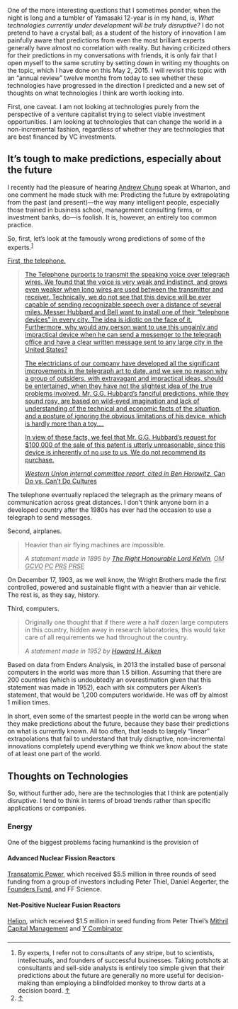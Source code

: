 <p class="lede">One of the more interesting questions that I sometimes ponder, when the night is long and a tumbler of Yamasaki 12-year is in my hand, is, <em>What technologies currently under development will be truly disruptive?</em> I do not pretend to have a crystal ball; as a student of the history of innovation I am painfully aware that predictions from even the most brilliant experts generally have almost no correlation with reality. But having criticized others for their predictions in my conversations with friends, it is only fair that I open myself to the same scrutiny by setting down in writing my thoughts on the topic, which I have done on this May 2, 2015. I will revisit this topic with an “annual review” twelve months from today to see whether these technologies have progressed in the direction I predicted and a new set of thoughts on what technologies I think are worth looking into.</p>

First, one caveat. I am not looking at technologies purely from the perspective of a venture capitalist trying to select viable investment opportunities. I am looking at technologies that can change the world in a non-incremental fashion, regardless of whether they are technologies that are best financed by <abbr>VC</abbr> investments. 

## It’s tough to make predictions, especially about the future  

I recently had the pleasure of hearing [Andrew Chung](https://twitter.com/achung) speak at Wharton, and one comment he made stuck with me: Predicting the future by extrapolating from the past (and present)—the way many intelligent people, especially those trained in business school, management consulting firms, or investment banks, do—is foolish. It is, however, an entirely too common practice.

So, first, let’s look at the famously wrong predictions of some of the experts.<sup><a href="#fn01" id="fref01">1</sup> 

First, the telephone.

> The Telephone purports to transmit the speaking voice over telegraph wires. We found that the voice is very weak and 
> indistinct, and grows even weaker when long wires are used between the transmitter and receiver. Technically, we do 
> not see that this device will be ever capable of sending recognizable speech over a distance of several miles. 
> Messer Hubbard and Bell want to install one of their “telephone devices” in every city. The idea is idiotic on the 
> face of it. Furthermore, why would any person want to use this ungainly and impractical device when he can send a 
> messenger to the telegraph office and have a clear written message sent to any large city in the United States?
> 
> The electricians of our company have developed all the significant improvements in the telegraph art to date, and we 
> see no reason why a group of outsiders, with extravagant and impractical ideas, should be entertained, when they have 
> not the slightest idea of the true problems involved. Mr. G.G. Hubbard’s fanciful predictions, while they sound rosy, 
> are based on wild-eyed imagination and lack of understanding of the technical and economic facts of the situation, 
> and a posture of ignoring the obvious limitations of his device, which is hardly more than a toy&#8230;.
>
> In view of these facts, we feel that Mr. G.G. Hubbard’s request for $100,000 of the sale of this patent is utterly 
> unreasonable, since this device is inherently of no use to us. We do not recommend its purchase.
> <footer><cite>Western Union internal committee report, cited in <span class="author">Ben Horowitz</span>, <span class="title"><a href="http://www.bhorowitz.com/can_do_vs_cant_do_cultures">Can Do vs. Can’t Do Cultures</a></span></cite></footer>

The telephone eventually replaced the telegraph as the primary means of communication across great distances. I don’t think anyone born in a developed country after the 1980s has ever had the occasion to use a telegraph to send messages.

Second, airplanes. 

> Heavier than air flying machines are impossible. 
> <footer><cite>A statement made in 1895 by <a href="http://en.wikipedia.org/wiki/William_Thomson,_1st_Baron_Kelvin">The Right Honourable Lord Kelvin</a>, <abbr title="Order of Merit">OM</abbr> <abbr title="Knight of the Grand Cross, Royal Victorian Order">GCVO</abbr> <abbr title="Privy Counsellor">PC</abbr> <abbr title="President of the Royal Society">PRS</abbr> <abbr title="President of the Royal Society of Edinburgh">PRSE</abbr></cite></footer>

On December 17, 1903, as we well know, the Wright Brothers made the first controlled, powered and sustainable flight with a heavier than air vehicle. The rest is, as they say, history. 

Third, computers. 

> Originally one thought that if there were a half dozen large computers in this country, hidden away in research 
> laboratories, this would take care of all requirements we had throughout the country.
> <footer><cite>A statement made in 1952 by <a href="http://en.wikipedia.org/wiki/Howard_H._Aiken">Howard H. Aiken</a></cite></footer>

Based on data from Enders Analysis, in 2013 the installed base of personal computers in the world was more than 1.5 billion. Assuming that there are 200 countries (which is undoubtedly an overestimation given that this statement was made in 1952), each with six computers per Aiken’s statement, that would be 1,200 computers worldwide. He was off by almost 1 million times.

In short, even some of the smartest people in the world can be wrong when they make predictions about the future, because they base their predictions on what is currently known. All too often, that leads to largely “linear” extrapolations that fail to understand that truly disruptive, non-incremental innovations completely upend everything we think we know about the state of at least one part of the world.

## Thoughts on Technologies

So, without further ado, here are the technologies that I think are potentially disruptive. I tend to think in terms of broad trends rather than specific applications or companies. 

### Energy

One of the biggest problems facing humankind is the provision of 

#### Advanced Nuclear Fission Reactors  



[Transatomic Power](http://transatomicpower.com/), which received $5.5 million in three rounds of seed funding from a group of investors including Peter Thiel, Daniel Aegerter, the [Founders Fund](http://foundersfund.com/), and FF Science. 

#### Net-Positive Nuclear Fusion Reactors

[Helion](http://www.helionenergy.com/), which received $1.5 million in seed funding from Peter Thiel’s [Mithril Capital Management](http://www.mithril.com/) and [Y Combinator](http://www.ycombinator.com/)

### 

<div class="footnotes">
    <hr class="w-50" />
    <ol>
        <li id="fn01">By experts, I refer not to consultants of any stripe, but to scientists, intellectuals, and founders of successful businesses. Taking potshots at consultants and sell-side analysts is entirely too simple given that their predictions about the future are generally no more useful for decision-making than employing a blindfolded monkey to throw darts at a decision board. <a href="#fref01">&#8593;</a></li>
        <li id="fn02"> <a href="#fref02">&#8593;</a></li>        
    </ol>
</div>
